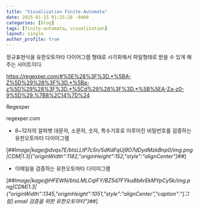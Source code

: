 ```yaml
---
title: "Visualization Finite-Automata"
date: 2025-01-15 01:25:28 -0400
categories: [blog]
tags: [finite-automata, visualization]
layout: single
author_profile: true
---
```


정규표현식을 유한오토마타 다이어그램 형태로 시각화해서 파일형태로 받을 수 있게 해주는 사이트이다.

 

https://regexper.com/#%5E%28%3F%3D.*%5BA-Z%5D%29%28%3F%3D.*%5Ba-z%5D%29%28%3F%3D.*%5Cd%29%28%3F%3D.*%5B%5EA-Za-z0-9%5D%29.%7B8%2C14%7D%24

 
Regexper

 

regexper.com

 

- 8~12자의 알파벳 대문자, 소문자, 숫자, 특수기호로 이루어진 비밀번호를 검증하는 유한오토마타 다이어그램

[##_Image|kage@dvqs7E/btsLLtP7c5n/5dKdFqUj9O7dDydMzkBnp0/img.png|CDM|1.3|{"originWidth":1182,"originHeight":152,"style":"alignCenter"}_##]

 

- 이메일을 검증하는 유한오토마타 다이어그램

[##_Image|kage@HFEWN/btsLMLCqIFY/BZ5d7FYku8bArEkMYpCy5k/img.png|CDM|1.3|{"originWidth":1345,"originHeight":1051,"style":"alignCenter","caption":"[그림] email 검증을 위한 유한오토마타"}_##]